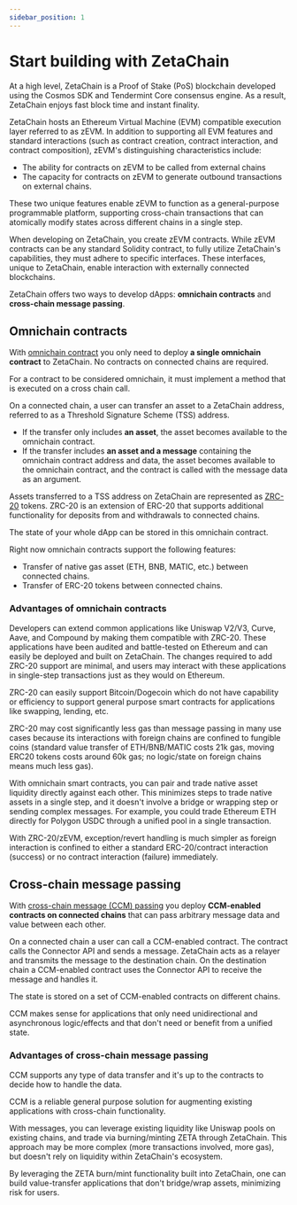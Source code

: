 ```yaml
---
sidebar_position: 1
---
```


# Start building with ZetaChain

At a high level, ZetaChain is a Proof of Stake (PoS) blockchain developed using
the Cosmos SDK and Tendermint Core consensus engine. As a result, ZetaChain
enjoys fast block time and instant finality.

ZetaChain hosts an Ethereum Virtual Machine (EVM) compatible execution layer
referred to as zEVM. In addition to supporting all EVM features and standard
interactions (such as contract creation, contract interaction, and contract
composition), zEVM's distinguishing characteristics include:

- The ability for contracts on zEVM to be called from external chains
- The capacity for contracts on zEVM to generate outbound transactions on
  external chains.

These two unique features enable zEVM to function as a general-purpose
programmable platform, supporting cross-chain transactions that can atomically
modify states across different chains in a single step.

When developing on ZetaChain, you create zEVM contracts. While zEVM contracts
can be any standard Solidity contract, to fully utilize ZetaChain's
capabilities, they must adhere to specific interfaces. These interfaces, unique
to ZetaChain, enable interaction with externally connected blockchains.

ZetaChain offers two ways to develop dApps: **omnichain contracts** and
**cross-chain message passing**.

## Omnichain contracts

With [omnichain contract](/developers/omnichain/overview) you only need to
deploy **a single omnichain contract** to ZetaChain. No contracts on connected
chains are required.

For a contract to be considered omnichain, it must implement a method that is
executed on a cross chain call.

On a connected chain, a user can transfer an asset to a ZetaChain address,
referred to as a Threshold Signature Scheme (TSS) address.

- If the transfer only includes **an asset**, the asset becomes available to the
  omnichain contract.
- If the transfer includes **an asset and a message** containing the omnichain
  contract address and data, the asset becomes available to the omnichain
  contract, and the contract is called with the message data as an argument.

Assets transferred to a TSS address on ZetaChain are represented as
[ZRC-20](/developers/tokens/zrc20) tokens. ZRC-20 is an extension of ERC-20 that
supports additional functionality for deposits from and withdrawals to connected
chains.

The state of your whole dApp can be stored in this omnichain contract.

Right now omnichain contracts support the following features:

- Transfer of native gas asset (ETH, BNB, MATIC, etc.) between connected chains.
- Transfer of ERC-20 tokens between connected chains.

### Advantages of omnichain contracts

Developers can extend common applications like Uniswap V2/V3, Curve, Aave, and
Compound by making them compatible with ZRC-20. These applications have been
audited and battle-tested on Ethereum and can easily be deployed and built on
ZetaChain. The changes required to add ZRC-20 support are minimal, and users may
interact with these applications in single-step transactions just as they would
on Ethereum.

ZRC-20 can easily support Bitcoin/Dogecoin which do not have capability or
efficiency to support general purpose smart contracts for applications like
swapping, lending, etc.

ZRC-20 may cost significantly less gas than message passing in many use cases
because its interactions with foreign chains are confined to fungible coins
(standard value transfer of ETH/BNB/MATIC costs 21k gas, moving ERC20 tokens
costs around 60k gas; no logic/state on foreign chains means much less gas).

With omnichain smart contracts, you can pair and trade native asset liquidity
directly against each other. This minimizes steps to trade native assets in a
single step, and it doesn't involve a bridge or wrapping step or sending complex
messages. For example, you could trade Ethereum ETH directly for Polygon USDC
through a unified pool in a single transaction.

With ZRC-20/zEVM, exception/revert handling is much simpler as foreign
interaction is confined to either a standard ERC-20/contract interaction
(success) or no contract interaction (failure) immediately.

## Cross-chain message passing

With
[cross-chain message (CCM) passing](/developers/cross-chain-messaging/overview)
you deploy **CCM-enabled contracts on connected chains** that can pass arbitrary
message data and value between each other.

On a connected chain a user can call a CCM-enabled contract. The contract calls
the Connector API and sends a message. ZetaChain acts as a relayer and transmits
the message to the destination chain. On the destination chain a CCM-enabled
contract uses the Connector API to receive the message and handles it.

The state is stored on a set of CCM-enabled contracts on different chains.

CCM makes sense for applications that only need unidirectional and asynchronous
logic/effects and that don't need or benefit from a unified state.

### Advantages of cross-chain message passing

CCM supports any type of data transfer and it's up to the contracts to decide
how to handle the data.

CCM is a reliable general purpose solution for augmenting existing applications
with cross-chain functionality.

With messages, you can leverage existing liquidity like Uniswap pools on
existing chains, and trade via burning/minting ZETA through ZetaChain. This
approach may be more complex (more transactions involved, more gas), but doesn't
rely on liquidity within ZetaChain's ecosystem.

By leveraging the ZETA burn/mint functionality built into ZetaChain, one can
build value-transfer applications that don't bridge/wrap assets, minimizing risk
for users.
